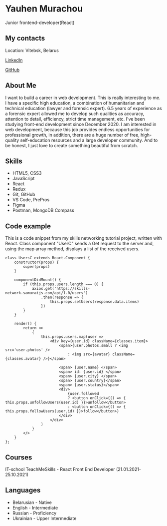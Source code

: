 **Yauhen Murachou**
===============

Junior frontend-developer(React)

**My contacts**
-----------
Location: Vitebsk, Belarus

[LinkedIn](https://www.linkedin.com/in/yauhen-murachou-6a4842224/)

[GitHub](https://github.com/YauhenMurachou)

**About Me**
-----------
I want to build a career in web development. This is really interesting to me. I have a specific high education, a combination of humanitarian and technical education (lawyer and forensic expert). 6.5 years of experience as a forensic expert allowed me to develop such qualities as accuracy, attention to detail, efficiency, strict time management, etc. I've been studying front-end development since December 2020. I am interested in web development, because this job provides endless opportunities for professional growth,
in addition, there are a huge number of free, high-quality self-education resources and a large developer community. And to be honest, I just love to create something beautiful from scratch.

**Skills**
-----------
* HTML5, CSS3
* JavaScript
* React
* Redux
* Git, GitHub
* VS Code, PrePros
* Figma
* Postman, MongoDB Compass

**Code example**
---------------
This is a code snippet from my skills networking tutorial project, written with React. Class component "UserC" sends a Get request to the server and, using the map array method, displays a list of the received users.

```
class UsersC extends React.Component {
	constructor(props) {
		super(props)
	}

	componentDidMount() {
		if (this.props.users.length === 0) {
			axios.get('https://skills-network.samuraijs.com/api/1.0/users')
				.then(response => {
					this.props.setUsers(response.data.items)
				})
		}
	}

	render() {
		return <>
			{
				this.props.users.map(user =>
					<div key={user.id} className={classes.item}>
						<span>{user.photos.small ? <img src='user.photos' />
							: <img src={avatar} className={classes.avatar} />}</span>

						<span> {user.name} </span>
						<span> id: {user.id} </span>
						<span> {user.city} </span>
						<span> {user.country}</span>
						<span> {user.status}</span>
						<div>
							{user.followed 
							? <button onClick={() => { this.props.unfollowUsers(user.id) }}>unfollow</button>
							: <button onClick={() => { this.props.followUsers(user.id) }}>follow</button>}
						</div>
					</div>
				)
			}
		</>
	}
};
```

**Courses**
-----------

IT-school TeachMeSkills - React Front End Developer (21.01.2021-25.10.2021)

**Languages**
-----------
* Belarusian - Native
* English - Intermediate
* Russian - Proficiency
* Ukrainian - Upper Intermediate
